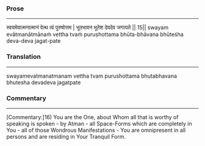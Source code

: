 ### Prose 
 --- 
स्वयमेवात्मनात्मानं वेत्थ त्वं पुरुषोत्तम |
भूतभावन भूतेश देवदेव जगत्पते || 15||
swayam evātmanātmānaṁ vettha tvaṁ puruṣhottama
bhūta-bhāvana bhūteśha deva-deva jagat-pate

### Translation 
 --- 
swayamevatmanatmanam vettha tvam purushottama bhutabhavana bhutesha devadeva jagatpate

### Commentary 
 --- 
[Commentary:]16) You are the One, about Whom all that is worthy of speaking is spoken - by Atman - all Space-Forms which are completely in You - all of those Wondrous Manifestations - You are omnipresent in all persons and are residing in Your Tranquil Form.